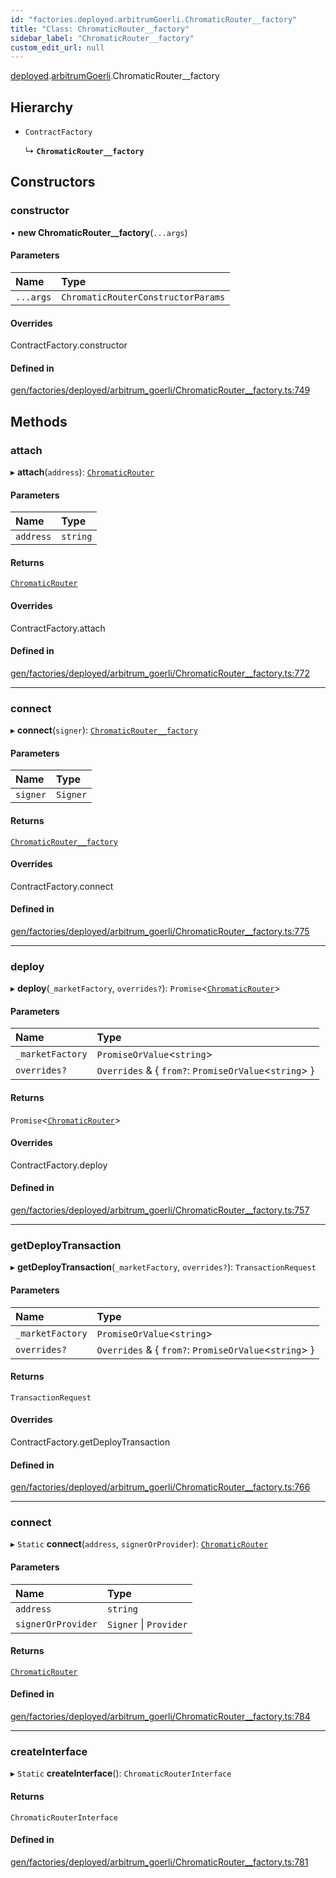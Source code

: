 ```yaml
---
id: "factories.deployed.arbitrumGoerli.ChromaticRouter__factory"
title: "Class: ChromaticRouter__factory"
sidebar_label: "ChromaticRouter__factory"
custom_edit_url: null
---
```


[deployed](../namespaces/factories.deployed.md).[arbitrumGoerli](../namespaces/factories.deployed.arbitrumGoerli.md).ChromaticRouter__factory

## Hierarchy

- `ContractFactory`

  ↳ **`ChromaticRouter__factory`**

## Constructors

### constructor

• **new ChromaticRouter__factory**(`...args`)

#### Parameters

| Name | Type |
| :------ | :------ |
| `...args` | `ChromaticRouterConstructorParams` |

#### Overrides

ContractFactory.constructor

#### Defined in

[gen/factories/deployed/arbitrum_goerli/ChromaticRouter__factory.ts:749](https://github.com/chromatic-protocol/sdk/blob/beec14f/src/gen/factories/deployed/arbitrum_goerli/ChromaticRouter__factory.ts#L749)

## Methods

### attach

▸ **attach**(`address`): [`ChromaticRouter`](../interfaces/deployed.arbitrumGoerli.ChromaticRouter.md)

#### Parameters

| Name | Type |
| :------ | :------ |
| `address` | `string` |

#### Returns

[`ChromaticRouter`](../interfaces/deployed.arbitrumGoerli.ChromaticRouter.md)

#### Overrides

ContractFactory.attach

#### Defined in

[gen/factories/deployed/arbitrum_goerli/ChromaticRouter__factory.ts:772](https://github.com/chromatic-protocol/sdk/blob/beec14f/src/gen/factories/deployed/arbitrum_goerli/ChromaticRouter__factory.ts#L772)

___

### connect

▸ **connect**(`signer`): [`ChromaticRouter__factory`](factories.deployed.arbitrumGoerli.ChromaticRouter__factory.md)

#### Parameters

| Name | Type |
| :------ | :------ |
| `signer` | `Signer` |

#### Returns

[`ChromaticRouter__factory`](factories.deployed.arbitrumGoerli.ChromaticRouter__factory.md)

#### Overrides

ContractFactory.connect

#### Defined in

[gen/factories/deployed/arbitrum_goerli/ChromaticRouter__factory.ts:775](https://github.com/chromatic-protocol/sdk/blob/beec14f/src/gen/factories/deployed/arbitrum_goerli/ChromaticRouter__factory.ts#L775)

___

### deploy

▸ **deploy**(`_marketFactory`, `overrides?`): `Promise`<[`ChromaticRouter`](../interfaces/deployed.arbitrumGoerli.ChromaticRouter.md)\>

#### Parameters

| Name | Type |
| :------ | :------ |
| `_marketFactory` | `PromiseOrValue`<`string`\> |
| `overrides?` | `Overrides` & { `from?`: `PromiseOrValue`<`string`\>  } |

#### Returns

`Promise`<[`ChromaticRouter`](../interfaces/deployed.arbitrumGoerli.ChromaticRouter.md)\>

#### Overrides

ContractFactory.deploy

#### Defined in

[gen/factories/deployed/arbitrum_goerli/ChromaticRouter__factory.ts:757](https://github.com/chromatic-protocol/sdk/blob/beec14f/src/gen/factories/deployed/arbitrum_goerli/ChromaticRouter__factory.ts#L757)

___

### getDeployTransaction

▸ **getDeployTransaction**(`_marketFactory`, `overrides?`): `TransactionRequest`

#### Parameters

| Name | Type |
| :------ | :------ |
| `_marketFactory` | `PromiseOrValue`<`string`\> |
| `overrides?` | `Overrides` & { `from?`: `PromiseOrValue`<`string`\>  } |

#### Returns

`TransactionRequest`

#### Overrides

ContractFactory.getDeployTransaction

#### Defined in

[gen/factories/deployed/arbitrum_goerli/ChromaticRouter__factory.ts:766](https://github.com/chromatic-protocol/sdk/blob/beec14f/src/gen/factories/deployed/arbitrum_goerli/ChromaticRouter__factory.ts#L766)

___

### connect

▸ `Static` **connect**(`address`, `signerOrProvider`): [`ChromaticRouter`](../interfaces/deployed.arbitrumGoerli.ChromaticRouter.md)

#### Parameters

| Name | Type |
| :------ | :------ |
| `address` | `string` |
| `signerOrProvider` | `Signer` \| `Provider` |

#### Returns

[`ChromaticRouter`](../interfaces/deployed.arbitrumGoerli.ChromaticRouter.md)

#### Defined in

[gen/factories/deployed/arbitrum_goerli/ChromaticRouter__factory.ts:784](https://github.com/chromatic-protocol/sdk/blob/beec14f/src/gen/factories/deployed/arbitrum_goerli/ChromaticRouter__factory.ts#L784)

___

### createInterface

▸ `Static` **createInterface**(): `ChromaticRouterInterface`

#### Returns

`ChromaticRouterInterface`

#### Defined in

[gen/factories/deployed/arbitrum_goerli/ChromaticRouter__factory.ts:781](https://github.com/chromatic-protocol/sdk/blob/beec14f/src/gen/factories/deployed/arbitrum_goerli/ChromaticRouter__factory.ts#L781)
